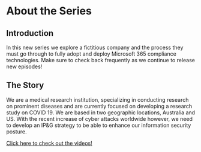 <!-- NOTE THIS PAGE IS DEPRECATED - INTRO PAGE IS SBD.MD
DO NOT MODIFY THIS PAGE AS IT IS HERE ONLY FOR LEGACY LINKS -->

# About the Series

## Introduction

In this new series we explore a fictitious company and the process they must go through to fully adopt and deploy Microsoft 365 compliance technologies.  Make sure to check back frequently as we continue to release new episodes!

## The Story

We are a medical research institution, specializing in conducting research on prominent diseases and are currently focused on developing a research study on COVID 19. We are based in two geographic locations, Australia and US. With the recent increase of cyber attacks worldwide however, we need to develop an IP&G strategy to be able to enhance our information security posture. 

[Click here to check out the videos!](../sbd-ep1/)